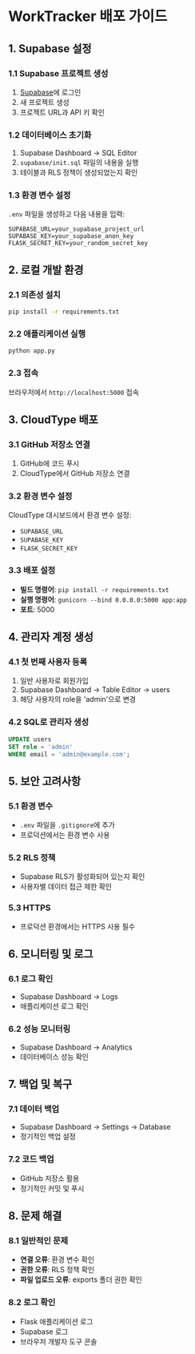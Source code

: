 # WorkTracker 배포 가이드

## 1. Supabase 설정

### 1.1 Supabase 프로젝트 생성
1. [Supabase](https://supabase.com)에 로그인
2. 새 프로젝트 생성
3. 프로젝트 URL과 API 키 확인

### 1.2 데이터베이스 초기화
1. Supabase Dashboard → SQL Editor
2. `supabase/init.sql` 파일의 내용을 실행
3. 테이블과 RLS 정책이 생성되었는지 확인

### 1.3 환경 변수 설정
`.env` 파일을 생성하고 다음 내용을 입력:
```
SUPABASE_URL=your_supabase_project_url
SUPABASE_KEY=your_supabase_anon_key
FLASK_SECRET_KEY=your_random_secret_key
```

## 2. 로컬 개발 환경

### 2.1 의존성 설치
```bash
pip install -r requirements.txt
```

### 2.2 애플리케이션 실행
```bash
python app.py
```

### 2.3 접속
브라우저에서 `http://localhost:5000` 접속

## 3. CloudType 배포

### 3.1 GitHub 저장소 연결
1. GitHub에 코드 푸시
2. CloudType에서 GitHub 저장소 연결

### 3.2 환경 변수 설정
CloudType 대시보드에서 환경 변수 설정:
- `SUPABASE_URL`
- `SUPABASE_KEY`
- `FLASK_SECRET_KEY`

### 3.3 배포 설정
- **빌드 명령어**: `pip install -r requirements.txt`
- **실행 명령어**: `gunicorn --bind 0.0.0.0:5000 app:app`
- **포트**: 5000

## 4. 관리자 계정 생성

### 4.1 첫 번째 사용자 등록
1. 일반 사용자로 회원가입
2. Supabase Dashboard → Table Editor → users
3. 해당 사용자의 role을 'admin'으로 변경

### 4.2 SQL로 관리자 생성
```sql
UPDATE users 
SET role = 'admin' 
WHERE email = 'admin@example.com';
```

## 5. 보안 고려사항

### 5.1 환경 변수
- `.env` 파일을 `.gitignore`에 추가
- 프로덕션에서는 환경 변수 사용

### 5.2 RLS 정책
- Supabase RLS가 활성화되어 있는지 확인
- 사용자별 데이터 접근 제한 확인

### 5.3 HTTPS
- 프로덕션 환경에서는 HTTPS 사용 필수

## 6. 모니터링 및 로그

### 6.1 로그 확인
- Supabase Dashboard → Logs
- 애플리케이션 로그 확인

### 6.2 성능 모니터링
- Supabase Dashboard → Analytics
- 데이터베이스 성능 확인

## 7. 백업 및 복구

### 7.1 데이터 백업
- Supabase Dashboard → Settings → Database
- 정기적인 백업 설정

### 7.2 코드 백업
- GitHub 저장소 활용
- 정기적인 커밋 및 푸시

## 8. 문제 해결

### 8.1 일반적인 문제
- **연결 오류**: 환경 변수 확인
- **권한 오류**: RLS 정책 확인
- **파일 업로드 오류**: exports 폴더 권한 확인

### 8.2 로그 확인
- Flask 애플리케이션 로그
- Supabase 로그
- 브라우저 개발자 도구 콘솔 